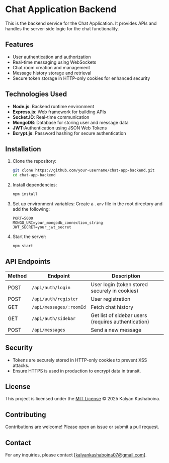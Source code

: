 # Chat Application Backend

This is the backend service for the Chat Application. It provides APIs and handles the server-side logic for the chat functionality.

## Features

- User authentication and authorization
- Real-time messaging using WebSockets
- Chat room creation and management
- Message history storage and retrieval
- Secure token storage in HTTP-only cookies for enhanced security

## Technologies Used

- **Node.js**: Backend runtime environment
- **Express.js**: Web framework for building APIs
- **Socket.IO**: Real-time communication
- **MongoDB**: Database for storing user and message data
- **JWT**:Authentication using JSON Web Tokens
- **Bcrypt.js**: Password hashing for secure authentication

## Installation

1. Clone the repository:
    ```bash
    git clone https://github.com/your-username/chat-app-backend.git
    cd chat-app-backend
    ```

2. Install dependencies:
    ```bash
    npm install
    ```

3. Set up environment variables:
    Create a `.env` file in the root directory and add the following:
    ```
    PORT=5000
    MONGO_URI=your_mongodb_connection_string
    JWT_SECRET=your_jwt_secret
    ```

4. Start the server:
    ```bash
    npm start
    ```

## API Endpoints

| Method | Endpoint         | Description               |
|--------|------------------|---------------------------|
| POST   | `/api/auth/login` | User login (token stored securely in cookies) |
| POST   | `/api/auth/register` | User registration      |
| GET    | `/api/messages/:roomId` | Fetch chat history |
| GET    | `/api/auth/sidebar` | Get list of sidebar users (requires authentication) |
| POST   | `/api/messages`   | Send a new message       |

## Security

- Tokens are securely stored in HTTP-only cookies to prevent XSS attacks.
- Ensure HTTPS is used in production to encrypt data in transit.

## License

This project is licensed under the [MIT License](LICENSE) © 2025 Kalyan Kashaboina.


## Contributing

Contributions are welcome! Please open an issue or submit a pull request.

## Contact

For any inquiries, please contact [kalyankashaboina07@gmail.com].